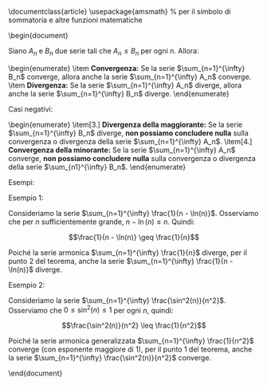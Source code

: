 \documentclass{article}
\usepackage{amsmath} % per il simbolo di sommatoria e altre funzioni matematiche

\begin{document}

Siano $A_n$ e $B_n$ due serie tali che $A_n \leq B_n$ per ogni $n$. Allora:

\begin{enumerate}
    \item **Convergenza:** Se la serie $\sum_{n=1}^{\infty} B_n$ converge, allora anche la serie $\sum_{n=1}^{\infty} A_n$ converge.
    \item **Divergenza:** Se la serie $\sum_{n=1}^{\infty} A_n$ diverge, allora anche la serie $\sum_{n=1}^{\infty} B_n$ diverge.
\end{enumerate}

Casi negativi:

\begin{enumerate}
    \item[3.] **Divergenza della maggiorante:** Se la serie $\sum_{n=1}^{\infty} B_n$ diverge, **non possiamo concludere nulla** sulla convergenza o divergenza della serie $\sum_{n=1}^{\infty} A_n$.
    \item[4.] **Convergenza della minorante:** Se la serie $\sum_{n=1}^{\infty} A_n$ converge, **non possiamo concludere nulla** sulla convergenza o divergenza della serie $\sum_{n1}^{\infty} B_n$.
\end{enumerate}

Esempi:

Esempio 1:

Consideriamo la serie $\sum_{n=1}^{\infty} \frac{1}{n - \ln(n)}$. Osserviamo che per $n$ sufficientemente grande, $n - \ln(n) \leq n$. Quindi:

$$\frac{1}{n - \ln(n)} \geq \frac{1}{n}$$

Poiché la serie armonica $\sum_{n=1}^{\infty} \frac{1}{n}$ diverge, per il punto 2 del teorema, anche la serie $\sum_{n=1}^{\infty} \frac{1}{n - \ln(n)}$ diverge.

Esempio 2:

Consideriamo la serie $\sum_{n=1}^{\infty} \frac{\sin^2(n)}{n^2}$. Osserviamo che $0 \leq \sin^2(n) \leq 1$ per ogni $n$, quindi:

$$\frac{\sin^2(n)}{n^2} \leq \frac{1}{n^2}$$

Poiché la serie armonica generalizzata $\sum_{n=1}^{\infty} \frac{1}{n^2}$ converge (con esponente maggiore di 1), per il punto 1 del teorema, anche la serie $\sum_{n=1}^{\infty} \frac{\sin^2(n)}{n^2}$ converge.

\end{document}
